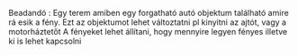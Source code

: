 Beadandó : Egy terem amiben egy forgatható autó objektum található amire rá esik a fény.
Ezt az objektumot lehet változtatni pl kinyitni az ajtót, vagy a motorháztetőt
A fényeket lehet állítani, hogy mennyire legyen fényes illetve ki is lehet kapcsolni
